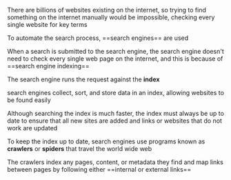There are billions of websites existing on the internet, so trying to find something on the internet manually would be impossible, checking every single website for key terms

To automate the search process, ==search engines== are used

When a search is submitted to the search engine, the search engine doesn't need to check every single web page on the internet, and this is because of ==search engine indexing==

The search engine runs the request against the **index**

search engines collect, sort, and store data in an index, allowing websites to be found easily

Although searching the index is much faster, the index must always be up to date to ensure that all new sites are added and links or websites that do not work are updated

To keep the index up to date, search engines use programs known as **crawlers** or **spiders** that travel the world wide web

The crawlers index any pages, content, or metadata they find and map links between pages by following either ==internal or external links==

